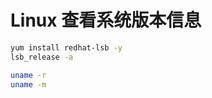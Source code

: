 # Linux 查看系统版本信息

```bash
yum install redhat-lsb -y
lsb_release -a
```

```bash
uname -r
uname -m
```